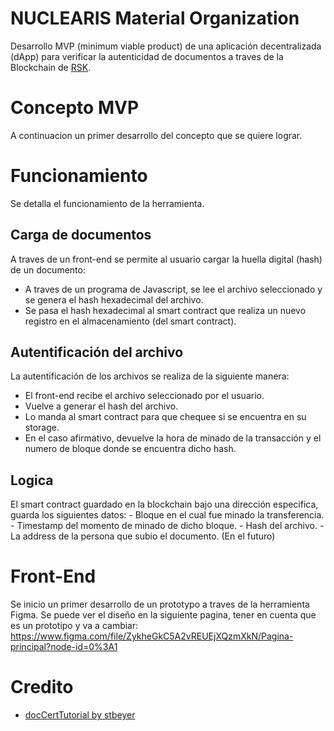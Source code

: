 # NUCLEARIS Material Organization
Desarrollo MVP (minimum viable product) de una aplicación decentralizada (dApp) para verificar la autenticidad de documentos a traves de la Blockchain de [RSK](https://github.com/rsksmart/rskj).

# Concepto MVP
A continuacion un primer desarrollo del concepto que se quiere lograr.

# Funcionamiento
Se detalla el funcionamiento de la herramienta.

## Carga de documentos
A traves de un front-end se permite al usuario cargar la huella digital (hash) de un documento:
  - A traves de un programa de Javascript, se lee el archivo seleccionado y se genera el hash hexadecimal del archivo.
  - Se pasa el hash hexadecimal al smart contract que realiza un nuevo registro en el almacenamiento (del smart contract).

## Autentificación del archivo
La autentificación de los archivos se realiza de la siguiente manera:
  - El front-end recibe el archivo seleccionado por el usuario.
  - Vuelve a generar el hash del archivo.
  - Lo manda al smart contract para que chequee si se encuentra en su storage.
  - En el caso afirmativo, devuelve la hora de minado de la transacción y el numero de bloque donde se encuentra dicho hash.

## Logica
El smart contract guardado en la blockchain bajo una dirección especifica, guarda los siguientes datos:
    - Bloque en el cual fue minado la transferencia.
    - Timestamp del momento de minado de dicho bloque.
    - Hash del archivo.
    - La address de la persona que subio el documento. (En el futuro)
  
 # Front-End
 Se inicio un primer desarrollo de un prototypo a traves de la herramienta Figma.
 Se puede ver el diseño en la siguiente pagina, tener en cuenta que es un prototipo y va a cambiar:
 https://www.figma.com/file/ZykheGkC5A2vREUEjXQzmXkN/Pagina-principal?node-id=0%3A1

# Credito
- [docCertTutorial by stbeyer](https://link.medium.com/V4nLyzqJUT)
